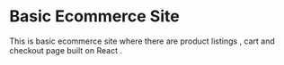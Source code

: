 # Basic Ecommerce Site
This is basic ecommerce site where there are product listings , cart and checkout page built on React .



